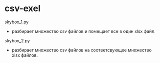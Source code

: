 # csv-exel


skybox_1.py
- разбирает множество csv файлов и помещает все в один xlsx файл. 

skybox_2.py
- разбирает множество csv файлов на соответсвующее множество xlsx файлов. 